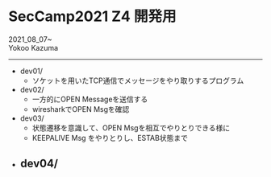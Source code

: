# SecCamp2021 Z4 開発用
2021_08_07~  
Yokoo Kazuma  

---
- dev01/
  - ソケットを用いたTCP通信でメッセージをやり取りするプログラム  
- dev02/ 
  - 一方的にOPEN Messageを送信する  
  - wiresharkでOPEN Msgを確認  
- dev03/ 
  - 状態遷移を意識して、OPEN Msgを相互でやりとりできる様に 
  - KEEPALIVE Msg をやりとりし、ESTAB状態まで   
- dev04/  
  - 


